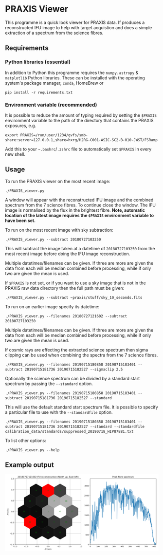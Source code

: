 # PRAXIS Viewer

This programme is a quick look viewer for PRAXIS data. If produces a reconstructed IFU image to help
with target acquistion and does a simple extraction of a spectrum from the science fibres.

## Requirements

### Python libraries (essential)

In addition to Python this programme requires the `numpy`. `astropy` & `matplotlib` Python
libraries. These can be installed with the operating system's package manager, `conda`, HomeBrew or
```
pip install -r requirements.txt
```

### Environment variable (recommended)

It is possible to reduce the amount of typing required by setting the `$PRAXIS` environment variable
to the path of the directory that contains the PRAXIS exposures, e.g.
```
export PRAXIS=/run/user/1234/gvfs/smb-share:server=127.0.0.1,share=hxrg/H2RG-C001-ASIC-SC2-B-010-JWST/FSRamp
```
Add this to your `~.bashrc`/`.zshrc` file to automatically set `$PRAXIS` in every new shell.

## Usage

To run the PRAXIS viewer on the most recent image:
```
./PRAXIS_viewer.py
```
A window will appear with the reconstructed IFU image and the combined spectrum from the 7 science fibres. To continue close the window. The IFU image is normalised by the flux in the brightest fibre. **Note, automatic location of the latest image requires the `$PRAXIS` environment variable to have been set.**

To run on the most recent image with sky subtraction:
```
./PRAXIS_viewer.py --subtract 20180727103250
```
This will subtract the image taken at a datetime of `20180727103250` from the most recent image
before doing the IFU image reconstruction.

Multiple datetimes/filenames can be given. If three are more are given the data from each will be median combined before processing, while if only two are given the mean is used.

If `$PRAXIS` is not set, or if you want to use a sky image that is not in the PRAXIS raw data
directory then the full path must be given:
```
./PRAXIS_viewer.py --subtract ~praxis/stuff/sky_10_seconds.fits
```

To run on an earlier image specify its datetime:
```
./PRAXIS_viewer.py --filenames 20180727121602 --subtract 20180727103250
```

Multiple datetimes/filenames can be given. If three are more are given the data from each will be median combined before processing, while if only two are given the mean is used.

If cosmic rays are effecting the extracted science spectrum then sigma clipping can be used when
combining the spectra from the 7 science fibres.

```
./PRAXIS_viewer.py --filenames 20190715180858 20190715183401 --subtract 20190715181736 20190715182527 --sigmaclip 2.5
```

Optionally the science spectrum can be divided by a standard start spectrum by passing the
`--standard` option.
```
./PRAXIS_viewer.py --filenames 20190715180858 20190715183401 --subtract 20190715181736 20190715182527 --standard
```

This will use the default standard start spectrum file. It is possible to specify a particular file to use with the `--standardfile` option.
```
./PRAXIS_viewer.py --filenames 20190715180858 20190715183401 --subtract 20190715181736 20190715182527 --standard --standardfile calibration_data/standards/suppressed_20190718_HIP87881.txt
```

To list other options:
```
./PRAXIS_viewer.py --help
```

## Example output

![Example output](example.png)
